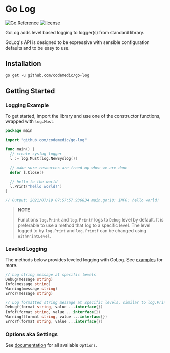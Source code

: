 # Go Log

[![Go Reference](https://pkg.go.dev/badge/github.com/codemedic/go-log.svg)](https://pkg.go.dev/github.com/codemedic/go-log)
[![license](https://img.shields.io/github/license/codemedic/go-log?style=flat)](https://raw.githubusercontent.com/codemedic/go-log/master/LICENSE)

GoLog adds level based logging to logger(s) from standard library.

GoLog's API is designed to be expressive with sensible configuration defaults and to be easy to use.

## Installation

    go get -u github.com/codemedic/go-log

## Getting Started

### Logging Example

To get started, import the library and use one of the constructor functions, wrapped with `log.Must`.

```go
package main

import "github.com/codemedic/go-log"

func main() {
  // create syslog logger
  l := log.Must(log.NewSyslog())
  
  // make sure resources are freed up when we are done
  defer l.Close()

  // hello to the world
  l.Print("hello world!")
}

// Output: 2021/07/19 07:57:57.936834 main.go:18: INFO: hello world!
```

> **NOTE**
> 
> Functions `log.Print` and `log.Printf` logs to `Debug` level by default. It is preferable to use a method that log to
> a specific level. The level logged to by `log.Print` and `log.Printf` can be changed using `WithPrintLevel`.

### Leveled Logging

The methods below provides leveled logging with GoLog. See [examples](doc_test.go) for more.

```go
// Log string message at specific levels
Debug(message string)
Info(message string)
Warning(message string)
Error(message string)

// Log formatted string message at specific levels, similar to log.Printf from standard library
Debugf(format string, value ...interface{})
Infof(format string, value ...interface{})
Warningf(format string, value ...interface{})
Errorf(format string, value ...interface{})
```

### Options aka Settings

See [documentation](https://pkg.go.dev/github.com/codemedic/go-log#Option) for all available `Options`.

